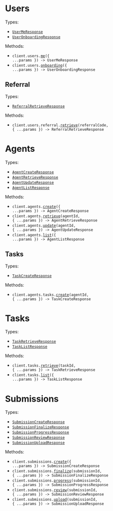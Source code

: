 # Users

Types:

- <code><a href="./src/resources/users/users.ts">UserMeResponse</a></code>
- <code><a href="./src/resources/users/users.ts">UserOnboardingResponse</a></code>

Methods:

- <code title="get /api/v1/user/me">client.users.<a href="./src/resources/users/users.ts">me</a>({ ...params }) -> UserMeResponse</code>
- <code title="post /api/v1/user/onboarding">client.users.<a href="./src/resources/users/users.ts">onboarding</a>({ ...params }) -> UserOnboardingResponse</code>

## Referral

Types:

- <code><a href="./src/resources/users/referral.ts">ReferralRetrieveResponse</a></code>

Methods:

- <code title="get /api/v1/user/referral/{referralCode}">client.users.referral.<a href="./src/resources/users/referral.ts">retrieve</a>(referralCode, { ...params }) -> ReferralRetrieveResponse</code>

# Agents

Types:

- <code><a href="./src/resources/agents/agents.ts">AgentCreateResponse</a></code>
- <code><a href="./src/resources/agents/agents.ts">AgentRetrieveResponse</a></code>
- <code><a href="./src/resources/agents/agents.ts">AgentUpdateResponse</a></code>
- <code><a href="./src/resources/agents/agents.ts">AgentListResponse</a></code>

Methods:

- <code title="post /api/v1/agent/">client.agents.<a href="./src/resources/agents/agents.ts">create</a>({ ...params }) -> AgentCreateResponse</code>
- <code title="get /api/v1/agent/{agentId}">client.agents.<a href="./src/resources/agents/agents.ts">retrieve</a>(agentId, { ...params }) -> AgentRetrieveResponse</code>
- <code title="patch /api/v1/agent/{agentId}">client.agents.<a href="./src/resources/agents/agents.ts">update</a>(agentId, { ...params }) -> AgentUpdateResponse</code>
- <code title="get /api/v1/agent/">client.agents.<a href="./src/resources/agents/agents.ts">list</a>({ ...params }) -> AgentListResponse</code>

## Tasks

Types:

- <code><a href="./src/resources/agents/tasks.ts">TaskCreateResponse</a></code>

Methods:

- <code title="post /api/v1/agent/{agentId}/task">client.agents.tasks.<a href="./src/resources/agents/tasks.ts">create</a>(agentId, { ...params }) -> TaskCreateResponse</code>

# Tasks

Types:

- <code><a href="./src/resources/tasks.ts">TaskRetrieveResponse</a></code>
- <code><a href="./src/resources/tasks.ts">TaskListResponse</a></code>

Methods:

- <code title="get /api/v1/task/{taskId}">client.tasks.<a href="./src/resources/tasks.ts">retrieve</a>(taskId, { ...params }) -> TaskRetrieveResponse</code>
- <code title="get /api/v1/task/">client.tasks.<a href="./src/resources/tasks.ts">list</a>({ ...params }) -> TaskListResponse</code>

# Submissions

Types:

- <code><a href="./src/resources/submissions.ts">SubmissionCreateResponse</a></code>
- <code><a href="./src/resources/submissions.ts">SubmissionFinalizeResponse</a></code>
- <code><a href="./src/resources/submissions.ts">SubmissionProgressResponse</a></code>
- <code><a href="./src/resources/submissions.ts">SubmissionReviewResponse</a></code>
- <code><a href="./src/resources/submissions.ts">SubmissionUploadResponse</a></code>

Methods:

- <code title="post /api/v1/submission/">client.submissions.<a href="./src/resources/submissions.ts">create</a>({ ...params }) -> SubmissionCreateResponse</code>
- <code title="get /api/v1/submission/{submissionId}/finalize">client.submissions.<a href="./src/resources/submissions.ts">finalize</a>(submissionId, { ...params }) -> SubmissionFinalizeResponse</code>
- <code title="post /api/v1/submission/{submissionId}/progress">client.submissions.<a href="./src/resources/submissions.ts">progress</a>(submissionId, { ...params }) -> SubmissionProgressResponse</code>
- <code title="post /api/v1/submission/{submissionId}/review">client.submissions.<a href="./src/resources/submissions.ts">review</a>(submissionId, { ...params }) -> SubmissionReviewResponse</code>
- <code title="post /api/v1/submission/{submissionId}">client.submissions.<a href="./src/resources/submissions.ts">upload</a>(submissionId, { ...params }) -> SubmissionUploadResponse</code>
